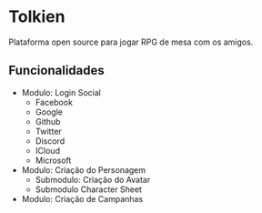 # Tolkien
Plataforma open source para jogar RPG de mesa com os amigos.

## Funcionalidades
- Modulo: Login Social
    - Facebook
    - Google
    - Github
    - Twitter
    - Discord
    - ICloud
    - Microsoft
- Modulo: Criação do Personagem
    - Submodulo: Criação do Avatar
    - Submodulo Character Sheet
- Modulo: Criação de Campanhas
